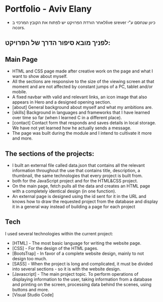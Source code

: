 # Portfolio - Aviv Elany

- לאחר הורדת הפרויקט יש לפתוח את הקובץ המרכזי בlive srever כיוון שנחסם ע"י הcors.


## לפניך מובא סיפור הדרך של הפרויקט:

## Main Page
- HTML and CSS page made after creative work on the page and what I want to show about myself.
- All the sections are responsive to the size of the viewing screen at that moment and are not affected by constant jumps of a PC, tablet and/or mobile.
- A fixed navbar with valid and relevant links, an icon image that also appears in Hero and a designed opening section.
- [about] General background about myself and what my ambitions are.
- [skills] Background in languages and frameworks that I have learned over time so far (when I learned C in a different place).
- [contact] Contact form that responds and saves details in local storage. We have not yet learned how he actually sends a message.
- The page was built during the module and I intend to cultivate it more and more.

## The sections of the projects:
- I built an external file called data.json that contains all the relevant information throughout the use that contains title, description, a thumbnail, the same technologies that every project is built from.
- both for the JavaScript project and for the HTML&CSS project.
- On the main page, fetch pulls all the data and creates an HTML page with a completely identical design (in one function).
- An external page is designed using the id sent for it in the URL and knows how to draw the requested project from the database and display it in a general way instead of building a page for each project

## Tech

I used several technologies within the current project:

- [HTML] - The most basic language for writing the website page.
- [CSS] - For the design of the HTML pages.
- [BootsTrap] - In favor of a complete website design, mainly to not design too much.
- [SASS] - When the project is long and complicated, it must be divided into several sections - so it is with the website design.
- [Javascript] - The main project topic. To perform operations of displaying information to the user, taking information from a database and printing on the screen, processing data behind the scenes, using buttons and more.
- [Visual Studio Code]
